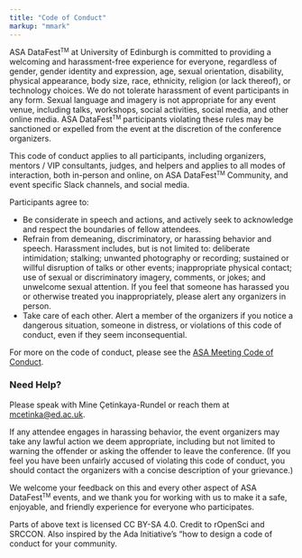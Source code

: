 ```yaml
---
title: "Code of Conduct"
markup: "mmark"
---
```


ASA DataFest<small><sup>TM</sup></small> at University of Edinburgh is committed to providing a welcoming and harassment-free experience for everyone, regardless of gender, gender identity and expression, age, sexual orientation, disability, physical appearance, body size, race, ethnicity, religion (or lack thereof), or technology choices. We do not tolerate harassment of event participants in any form. Sexual language and imagery is not appropriate for any event venue, including talks, workshops, social activities, social media, and other online media. ASA DataFest<small><sup>TM</sup></small> participants violating these rules may be sanctioned or expelled from the event at the discretion of the conference organizers.

This code of conduct applies to all participants, including organizers, mentors / VIP consultants, judges, and helpers and applies to all modes of interaction, both in-person and online, on ASA DataFest<small><sup>TM</sup></small> Community, and event specific Slack channels, and social media.

Participants agree to:

- Be considerate in speech and actions, and actively seek to acknowledge and respect the boundaries of fellow attendees.
- Refrain from demeaning, discriminatory, or harassing behavior and speech. Harassment includes, but is not limited to: deliberate intimidation; stalking; unwanted photography or recording; sustained or willful disruption of talks or other events; inappropriate physical contact; use of sexual or discriminatory imagery, comments, or jokes; and unwelcome sexual attention. If you feel that someone has harassed you or otherwise treated you inappropriately, please alert any organizers in person.
- Take care of each other. Alert a member of the organizers if you notice a dangerous situation, someone in distress, or violations of this code of conduct, even if they seem inconsequential.

For more on the code of conduct, please see the [ASA Meeting Code of Conduct](https://www.amstat.org/ASA/Meetings/Meeting-Conduct-Policy.aspx?hkey=cd6c7609-5d24-4f07-b0e3-8606ca98de47).

### Need Help?

Please speak with Mine Çetinkaya-Rundel or reach them at [mcetinka@ed.ac.uk](mailto:mcetinka@ed.ac.uk).

If any attendee engages in harassing behavior, the event organizers may take any lawful action we deem appropriate, including but not limited to warning the offender or asking the offender to leave the conference. (If you feel you have been unfairly accused of violating this code of conduct, you should contact the organizers with a concise description of your grievance.)

We welcome your feedback on this and every other aspect of ASA DataFest<small><sup>TM</sup></small> events, and we thank you for working with us to make it a safe, enjoyable, and friendly experience for everyone who participates.

Parts of above text is licensed CC BY-SA 4.0. Credit to rOpenSci and SRCCON. Also inspired by the Ada Initiative’s “how to design a code of conduct for your community.
